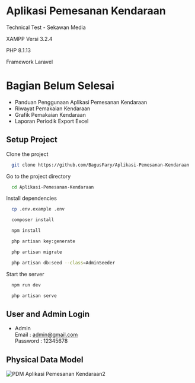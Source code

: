 
# Aplikasi Pemesanan Kendaraan

Technical Test - Sekawan Media

XAMPP Versi 3.2.4

PHP 8.1.13

Framework Laravel

# Bagian Belum Selesai
- Panduan Penggunaan Aplikasi Pemesanan Kendaraan
- Riwayat Pemakaian Kendaraan
- Grafik Pemakaian Kendaraan
- Laporan Periodik Export Excel

## Setup Project

Clone the project

```bash
  git clone https://github.com/BagusFary/Aplikasi-Pemesanan-Kendaraan
```

Go to the project directory

```bash
  cd Aplikasi-Pemesanan-Kendaraan
```

Install dependencies

```bash
  cp .env.example .env 
```
```bash
  composer install
```
```bash
  npm install
```
```bash
  php artisan key:generate
```
```bash
  php artisan migrate
```
```bash
  php artisan db:seed --class=AdminSeeder
```
Start the server
```bash
  npm run dev
```
```bash
  php artisan serve
```



## User and Admin Login

- Admin\
Email    : admin@gmail.com\
Password : 12345678

## Physical Data Model
![PDM Aplikasi Pemesanan Kendaraan2](https://github.com/BagusFary/Aplikasi-Pemesanan-Kendaraan/assets/51037655/804f66bd-e648-45b5-a412-7fb6e2be7347)






